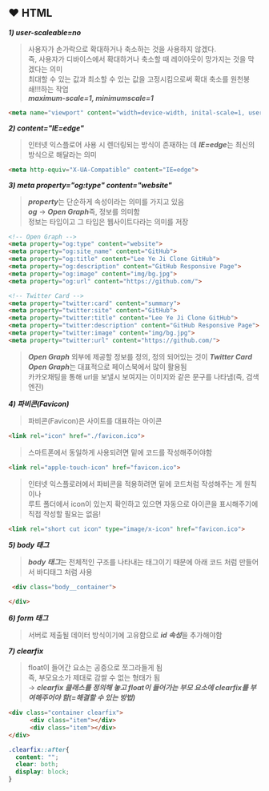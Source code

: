 ## ❤️ HTML

<em><strong> 1) user-scaleable=no</strong></em>
  > 사용자가 손가락으로 확대하거나 축소하는 것을 사용하지 않겠다.</br>
  > 즉, 사용자가 디바이스에서 확대하거나 축소할 때 레이아웃이 망가지는 것을 막겠다는 의미</br>
  > 최대할 수 있는 값과 최소할 수 있는 값을 고정시킴으로써 확대 축소를 원천봉쇄!!!하는 작업</br>
  > <em><b>maximum-scale=1, minimumscale=1</b></em>
  ```html
  <meta name="viewport" content="width=device-width, inital-scale=1, user-scaleable=no, maximum-scale=1, minimumscale=1">
  ```
  
<em><strong> 2) content="IE=edge"</strong></em>
  > 인터넷 익스플로어 사용 시 렌더링되는 방식이 존재하는 데 <em><b>IE=edge</b></em>는 최신의 방식으로 해달라는 의미</br>
  ```html
 <meta http-equiv="X-UA-Compatible" content="IE=edge">
  ```
  
<em><strong> 3) meta property="og:type" content="website" </strong></em>
  > <em><b>property</b></em>는 단순하게 속성이라는 의미를 가지고 있음</br>
  > <em><b>og</b></em> → <em><b>Open Graph</b></em>즉, 정보를 의미함</br>
  > 정보는 타입이고 그 타입은 웹사이트다라는 의미를 저장
  ```html
  <!-- Open Graph -->
  <meta property="og:type" content="website">
  <meta property="og:site_name" content="GitHub">
  <meta property="og:title" content="Lee Ye Ji Clone GitHub">
  <meta property="og:description" content="GitHub Responsive Page">
  <meta property="og:image" content="img/bg.jpg">
  <meta property="og:url" content="https://github.com/">

  <!-- Twitter Card -->
  <meta property="twitter:card" content="summary">
  <meta property="twitter:site" content="GitHub">
  <meta property="twitter:title" content="Lee Ye Ji Clone GitHub">
  <meta property="twitter:description" content="GitHub Responsive Page">
  <meta property="twitter:image" content="img/bg.jpg">
  <meta property="twitter:url" content="https://github.com/">
  ```
  
  > <em><b>Open Graph</b></em> 외부에 제공할 정보를 정의, 정의 되어있는 것이 <em><b>Twitter Card</b></em></br>
  > <em><b>Open Graph</b></em>는 대표적으로 페이스북에서 많이 활용됨</br>
  > 카카오채팅을 통해 url을 보낼시 보여지는 이미지와 같은 문구를 나타냄(즉, 검색엔진)
 
<em><strong> 4) 파비콘(Favicon)</strong></em>
  > 파비콘(Favicon)은 사이트를 대표하는 아이콘
  ```html
  <link rel="icon" href="./favicon.ico">
  ```
  > 스마트폰에서 동일하게 사용되려면 밑에 코드를 작성해주어야함
  ```html
  <link rel="apple-touch-icon" href="favicon.ico">
  ```
  > 인터넷 익스플로러에서 파비콘을 적용하려면 밑에 코드처럼 작성해주는 게 원칙이나 </br>
  > 루트 폴더에서 icon이 있는지 확인하고 있으면 자동으로 아이콘을 표시해주기에 직접 작성할 필요는 없음!
  ```html
  <link rel="short cut icon" type="image/x-icon" href="favicon.ico">
  ```
  
<em><strong> 5) body 태그</strong></em>
  > <em><b>body 태그</b></em>는 전체적인 구조를 나타내는 태그이기 때문에 아래 코드 처럼 만들어서 바디태그 처럼 사용
  ```html
   <div class="body__container">

  </div>
  ```  

<em><strong> 6) form 태그</strong></em>
  > 서버로 제출될 데이터 방식이기에 고유함으로 <em><b>id 속성</b></em>을 추가해야함 

<em><strong> 7) clearfix</strong></em>
  > float이 들어간 요소는 공중으로 쪼그라들게 됨 </br>
  > 즉, 부모요소가 제대로 감쌀 수 없는 형태가 됨<br>
  > →  <em><b>clearfix 클래스를 정의해 놓고 float이 들어가는 부모 요소에  clearfix를 부여해주어야 함(=해결할 수 있는 방법)</b></em>
  ```html
  <div class="container clearfix">
        <div class="item"></div>
        <div class="item"></div>
  </div>
  ```  
  ``` css
  .clearfix::after{
    content: "";
    clear: both;
    display: block;
  }
  ``` 
  
